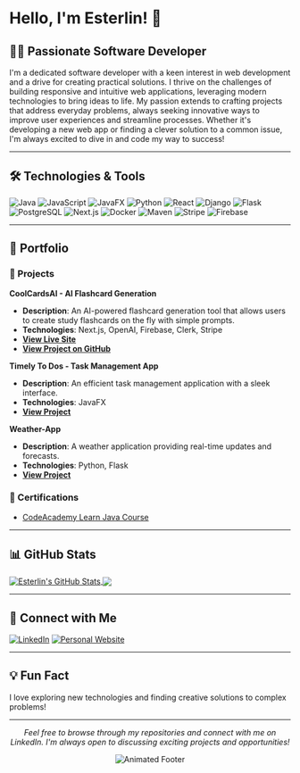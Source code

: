 

# Hello, I'm Esterlin! 👋

## 👨‍💻 Passionate Software Developer

I'm a dedicated software developer with a keen interest in web development and a drive for creating practical solutions. I thrive on the challenges of building responsive and intuitive web applications, leveraging modern technologies to bring ideas to life. My passion extends to crafting projects that address everyday problems, always seeking innovative ways to improve user experiences and streamline processes. Whether it's developing a new web app or finding a clever solution to a common issue, I'm always excited to dive in and code my way to success!

---

## 🛠️ Technologies & Tools
![Java](https://img.shields.io/badge/Java-ED8B00?style=for-the-badge&logo=openjdk&logoColor=white)
![JavaScript](https://img.shields.io/badge/JavaScript-F7DF1E?style=for-the-badge&logo=javascript&logoColor=black)
![JavaFX](https://img.shields.io/badge/JavaFX-007396?style=for-the-badge)
![Python](https://img.shields.io/badge/Python-3776AB?style=for-the-badge&logo=python&logoColor=white)
![React](https://img.shields.io/badge/React-61DAFB?style=for-the-badge&logo=react&logoColor=black)
![Django](https://img.shields.io/badge/Django-092E20?style=for-the-badge&logo=django&logoColor=white)
![Flask](https://img.shields.io/badge/Flask-000000?style=for-the-badge&logo=flask&logoColor=white)
![PostgreSQL](https://img.shields.io/badge/PostgreSQL-316192?style=for-the-badge&logo=postgresql&logoColor=white)
![Next.js](https://img.shields.io/badge/Next.js-000000?style=for-the-badge&logo=next.js&logoColor=white)
![Docker](https://img.shields.io/badge/Docker-2496ED?style=for-the-badge&logo=docker&logoColor=white)
![Maven](https://img.shields.io/badge/Maven-C71A36?style=for-the-badge&logo=apache-maven&logoColor=white)
![Stripe](https://img.shields.io/badge/Stripe-008CDD?style=for-the-badge&logo=stripe&logoColor=white)
![Firebase](https://img.shields.io/badge/Firebase-FFCA28?style=for-the-badge&logo=firebase&logoColor=black)

---

## 📂 Portfolio
### 🚀 Projects
**CoolCardsAI - AI Flashcard Generation**
- **Description**: An AI-powered flashcard generation tool that allows users to create study flashcards on the fly with simple prompts.
- **Technologies**: Next.js, OpenAI, Firebase, Clerk, Stripe
- **[View Live Site](https://coolcards-ai.vercel.app/)**
- **[View Project on GitHub](https://github.com/aishasalim/flashcard-saas)**

**Timely To Dos - Task Management App**
- **Description**: An efficient task management application with a sleek interface.
- **Technologies**: JavaFX
- **[View Project](https://github.com/EsterIso/Timely-To-Dos/tree/TimelyToDos-v1.0.0)**

**Weather-App**
- **Description**: A weather application providing real-time updates and forecasts.
- **Technologies**: Python, Flask
- **[View Project](https://github.com/EsterIso/Weather-App.git)**

### 📜 Certifications
- [CodeAcademy Learn Java Course](https://www.codecademy.com/profiles/EsterlinJ/certificates/d3f89367b558583e361640f778191345)
---

## 📊 GitHub Stats

<a href="https://github.com/EsterIso">
  <img align="center" src="https://github-readme-stats.vercel.app/api?username=EsterIso&show_icons=true&line_height=27&count_private=true&title_color=ffffff&text_color=c9cacc&icon_color=2bbc8a&bg_color=1d1f21" alt="Esterlin's GitHub Stats" />
</a>
<a href="https://github.com/EsterIso">
  <img align="center" src="https://github-readme-stats.vercel.app/api/top-langs/?username=EsterIso&hide=java,html,tex&title_color=ffffff&text_color=c9cacc&icon_color=2bbc8a&bg_color=1d1f21&langs_count=3" />
</a>

---

## 🤝 Connect with Me
[![LinkedIn](https://img.shields.io/badge/LinkedIn-Esterlin%20Jerez-blue?style=for-the-badge&logo=linkedin&logoColor=white)](https://www.linkedin.com/in/esterlin-jerez-paulino-11b57a2b2/)
[![Personal Website](https://img.shields.io/badge/Personal%20Website-Visit-green?style=for-the-badge&logo=github&logoColor=white)](https://esteriso.github.io/WebResume/)

---

## 💡 Fun Fact

I love exploring new technologies and finding creative solutions to complex problems!

---

<p align="center">
  <i>Feel free to browse through my repositories and connect with me on LinkedIn. I'm always open to discussing exciting projects and opportunities!</i>
</p>

<!-- You can add a subtle animation here using an animated GIF or SVG -->
<p align="center">
  <img src="https://example.com/your-animated-footer.gif" alt="Animated Footer" />
</p>

